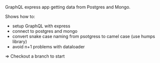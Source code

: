 GraphQL express app getting data from Postgres and Mongo.

Shows how to:

* setup GraphQL with express
* connect to postgres and mongo
* convert snake case naming from psotgress to camel case (use humps library)
* avoid n+1 problems with dataloader


=> Checkout a branch to start
